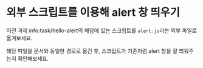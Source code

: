 # 외부 스크립트를 이용해 alert 창 띄우기
이전 과제 info:task/hello-alert의 해답에 있는 스크립트를 `alert.js`라는 외부 파일로 옮겨보세요.

해당 파일을 문서와 동일한 경로로 옮긴 후, 스크립트가 기존처럼 alert 창을 잘 띄워주는지 확인해보세요.
